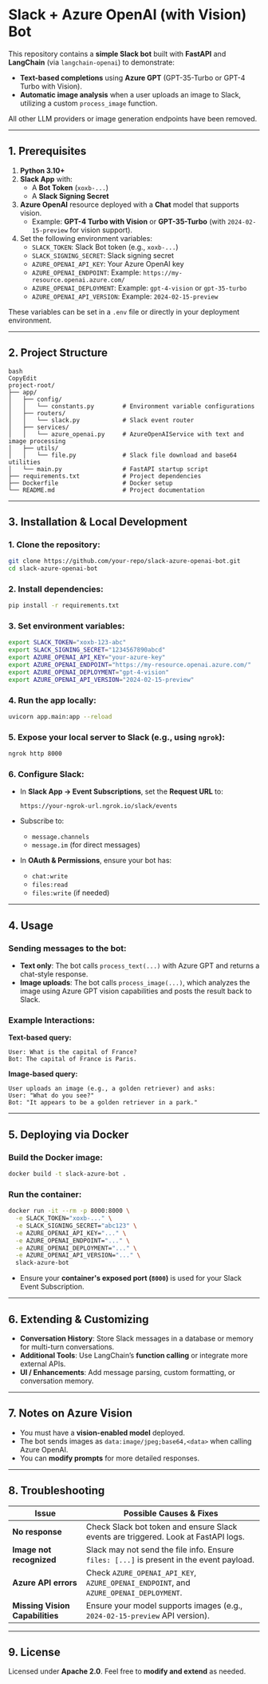 # Slack + Azure OpenAI (with Vision) Bot

This repository contains a **simple Slack bot** built with **FastAPI** and **LangChain** (via `langchain-openai`) to demonstrate:

- **Text-based completions** using **Azure GPT** (GPT-35-Turbo or GPT-4 Turbo with Vision).
- **Automatic image analysis** when a user uploads an image to Slack, utilizing a custom `process_image` function.

All other LLM providers or image generation endpoints have been removed.

---

## 1. Prerequisites

1. **Python 3.10+**
2. **Slack App** with:
    - A **Bot Token** (`xoxb-...`)
    - A **Slack Signing Secret**
3. **Azure OpenAI** resource deployed with a **Chat** model that supports vision.
    - Example: **GPT-4 Turbo with Vision** or **GPT-35-Turbo** (with `2024-02-15-preview` for vision support).
4. Set the following environment variables:
    - `SLACK_TOKEN`: Slack Bot token (e.g., `xoxb-...`)
    - `SLACK_SIGNING_SECRET`: Slack signing secret
    - `AZURE_OPENAI_API_KEY`: Your Azure OpenAI key
    - `AZURE_OPENAI_ENDPOINT`: Example: `https://my-resource.openai.azure.com/`
    - `AZURE_OPENAI_DEPLOYMENT`: Example: `gpt-4-vision` or `gpt-35-turbo`
    - `AZURE_OPENAI_API_VERSION`: Example: `2024-02-15-preview`

These variables can be set in a `.env` file or directly in your deployment environment.

---

## 2. Project Structure

```
bash
CopyEdit
project-root/
├── app/
│   ├── config/
│   │   └── constants.py        # Environment variable configurations
│   ├── routers/
│   │   └── slack.py            # Slack event router
│   ├── services/
│   │   └── azure_openai.py     # AzureOpenAIService with text and image processing
│   ├── utils/
│   │   └── file.py             # Slack file download and base64 utilities
│   └── main.py                 # FastAPI startup script
├── requirements.txt            # Project dependencies
├── Dockerfile                  # Docker setup
└── README.md                   # Project documentation
```

---

## 3. Installation & Local Development

### 1. Clone the repository:

```bash
git clone https://github.com/your-repo/slack-azure-openai-bot.git
cd slack-azure-openai-bot
```

### 2. Install dependencies:

```bash
pip install -r requirements.txt
```

### 3. Set environment variables:

```bash
export SLACK_TOKEN="xoxb-123-abc"
export SLACK_SIGNING_SECRET="1234567890abcd"
export AZURE_OPENAI_API_KEY="your-azure-key"
export AZURE_OPENAI_ENDPOINT="https://my-resource.openai.azure.com/"
export AZURE_OPENAI_DEPLOYMENT="gpt-4-vision"
export AZURE_OPENAI_API_VERSION="2024-02-15-preview"
```

### 4. Run the app locally:

```bash
uvicorn app.main:app --reload
```

### 5. Expose your local server to Slack (e.g., using `ngrok`):

```bash
ngrok http 8000
```

### 6. Configure Slack:

- In **Slack App → Event Subscriptions**, set the **Request URL** to:
    
    ```
    https://your-ngrok-url.ngrok.io/slack/events
    ```
    
- Subscribe to:
    - `message.channels`
    - `message.im` (for direct messages)
- In **OAuth & Permissions**, ensure your bot has:
    - `chat:write`
    - `files:read`
    - `files:write` (if needed)

---

## 4. Usage

### Sending messages to the bot:

- **Text only**: The bot calls `process_text(...)` with Azure GPT and returns a chat-style response.
- **Image uploads**: The bot calls `process_image(...)`, which analyzes the image using Azure GPT vision capabilities and posts the result back to Slack.

### Example Interactions:

**Text-based query:**

```
User: What is the capital of France?
Bot: The capital of France is Paris.
```

**Image-based query:**

```
User uploads an image (e.g., a golden retriever) and asks:
User: "What do you see?"
Bot: "It appears to be a golden retriever in a park."
```

---

## 5. Deploying via Docker

### Build the Docker image:

```bash
docker build -t slack-azure-bot .
```

### Run the container:

```bash
docker run -it --rm -p 8000:8000 \
  -e SLACK_TOKEN="xoxb-..." \
  -e SLACK_SIGNING_SECRET="abc123" \
  -e AZURE_OPENAI_API_KEY="..." \
  -e AZURE_OPENAI_ENDPOINT="..." \
  -e AZURE_OPENAI_DEPLOYMENT="..." \
  -e AZURE_OPENAI_API_VERSION="..." \
  slack-azure-bot
```

- Ensure your **container's exposed port (`8000`)** is used for your Slack Event Subscription.

---

## 6. Extending & Customizing

- **Conversation History**: Store Slack messages in a database or memory for multi-turn conversations.
- **Additional Tools**: Use LangChain’s **function calling** or integrate more external APIs.
- **UI / Enhancements**: Add message parsing, custom formatting, or conversation memory.

---

## 7. Notes on Azure Vision

- You must have a **vision-enabled model** deployed.
- The bot sends images as `data:image/jpeg;base64,<data>` when calling Azure OpenAI.
- You can **modify prompts** for more detailed responses.

---

## 8. Troubleshooting

| Issue | Possible Causes & Fixes |
| --- | --- |
| **No response** | Check Slack bot token and ensure Slack events are triggered. Look at FastAPI logs. |
| **Image not recognized** | Slack may not send the file info. Ensure `files: [...]` is present in the event payload. |
| **Azure API errors** | Check `AZURE_OPENAI_API_KEY`, `AZURE_OPENAI_ENDPOINT`, and `AZURE_OPENAI_DEPLOYMENT`. |
| **Missing Vision Capabilities** | Ensure your model supports images (e.g., `2024-02-15-preview` API version). |

---

## 9. License

Licensed under **Apache 2.0**. Feel free to **modify and extend** as needed.